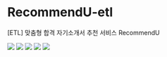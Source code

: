 # RecommendU-etl
[ETL] 맞춤형 합격 자기소개서 추천 서비스 RecommendU

<img src="https://img.shields.io/badge/Ubuntu-E95420?style=flat-square&logo=Ubuntu&logoColor=white"> <img src="https://img.shields.io/badge/Apache%20Airflow-017CEE?style=flat-square&logo=Apache%20Airflow&logoColor=white"> <img src="https://img.shields.io/badge/Selenium-013243?style=flat-square&logo=Selenium&logoColor=white"> <img src="https://img.shields.io/badge/Pandas-150458?style=flat-square&logo=pandas&logoColor=white"> <img src="https://img.shields.io/badge/MySQL-4479A1?style=flat-square&logo=MySQL&logoColor=white">

